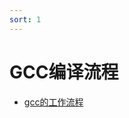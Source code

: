 ```yaml
---
sort: 1
---
```

# GCC编译流程

<!-- {% include list.liquid %} -->


- [gcc的工作流程](https://37ge.github.io/compiler_principles/GCC_compiler_flow/1.gcc_work_flow.html)

